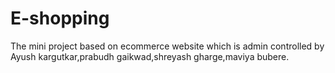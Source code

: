 # E-shopping
The mini project based on ecommerce website which is admin controlled by Ayush kargutkar,prabudh gaikwad,shreyash gharge,maviya bubere.
